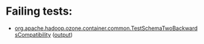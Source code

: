 # Failing tests: 

 * [org.apache.hadoop.ozone.container.common.TestSchemaTwoBackwardsCompatibility](hadoop-hdds/container-service/org.apache.hadoop.ozone.container.common.TestSchemaTwoBackwardsCompatibility.txt) ([output](hadoop-hdds/container-service/org.apache.hadoop.ozone.container.common.TestSchemaTwoBackwardsCompatibility-output.txt))
